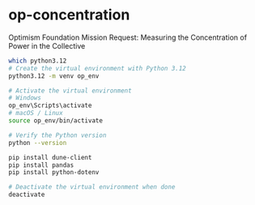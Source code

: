 # op-concentration
Optimism Foundation Mission Request: Measuring the Concentration of Power in the Collective

```bash
which python3.12
# Create the virtual environment with Python 3.12
python3.12 -m venv op_env

# Activate the virtual environment
# Windows
op_env\Scripts\activate
# macOS / Linux
source op_env/bin/activate

# Verify the Python version
python --version

pip install dune-client
pip install pandas
pip install python-dotenv

# Deactivate the virtual environment when done
deactivate


```